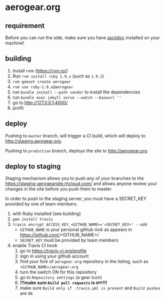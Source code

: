 # aerogear.org

## requirement

Before you can run the side, make sure you have [asciidoc](http://www.methods.co.nz/asciidoc/) installed on your machine!

## building

1. Install rvm (https://rvm.io/)
1. Run `rvm install ruby 1.9.x` (such as `1.9.3`)
1. `rvm gemset create aerogear`
1. `rvm use ruby-1.9.x@aerogear`
1. run `bundle install --path vendor` to install the dependencies
1. run `bundle exec jekyll serve --watch --baseurl ''`
1. go to <http://127.0.0.1:4000/>
1. profit

## deploy

Pushing to `master` branch, will trigger a CI build, which will deploy to <http://staging.aerogear.org>.

Pushing to `production` branch, deploys the site to <http://aerogear.org>.

## deploy to staging

Staging mechanism allows you to push any of your branches to the <https://staging-aerogearsite.rhcloud.com/>
and allows anyone review your changes in the site before you push them to master.

In order to push to the staging server, you must have a SECRET_KEY provided by one of team members.

1. with Ruby installed (see building)
1. `gem install travis`
1. `travis encrypt ACCESS_KEY_<GITHUB_NAME>='<SECRET_KEY>' --add`
    - `GITHUB_NAME` is your personal github nick as appears in https://github.com/<GITHUB_NAME>/
    - `SECRET_KEY` must be provided by team members
1. enable Travis CI hook
    1. go to <https://travis-ci.org/profile>
    1. sign in using your github account
    1. find your fork of `aerogear.org` repository in the listing, such as `<GITHUB_NAME>/aerogear.org`
    1. turn the switch ON for this repository
    1. go to `Repository settings` (a gear icon)
    1. **!!!make sure `Build pull requests` is `OFF`!!!**
    1. make sure `Build only if .travis.yml is present` and `Build pushes` are `ON`
